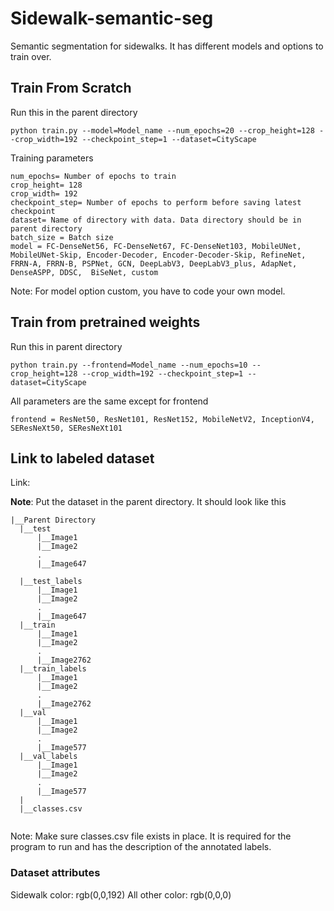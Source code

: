 # Sidewalk-semantic-seg
Semantic segmentation for sidewalks. It has different models and options to train over. 

## Train From Scratch
Run this in the parent directory

```
python train.py --model=Model_name --num_epochs=20 --crop_height=128 --crop_width=192 --checkpoint_step=1 --dataset=CityScape
```
Training parameters
``` 
num_epochs= Number of epochs to train
crop_height= 128
crop_width= 192
checkpoint_step= Number of epochs to perform before saving latest checkpoint
dataset= Name of directory with data. Data directory should be in parent directory
batch_size = Batch size
model = FC-DenseNet56, FC-DenseNet67, FC-DenseNet103, MobileUNet, MobileUNet-Skip, Encoder-Decoder, Encoder-Decoder-Skip, RefineNet, FRRN-A, FRRN-B, PSPNet, GCN, DeepLabV3, DeepLabV3_plus, AdapNet, DenseASPP, DDSC,  BiSeNet, custom
```
Note: For model option custom, you have to code your own model. 

## Train from pretrained weights 

Run this in parent directory

```
python train.py --frontend=Model_name --num_epochs=10 --crop_height=128 --crop_width=192 --checkpoint_step=1 --dataset=CityScape
```

All parameters are the same except for frontend

```
frontend = ResNet50, ResNet101, ResNet152, MobileNetV2, InceptionV4, SEResNeXt50, SEResNeXt101
```

## Link to labeled dataset

Link: 

**Note**: Put the dataset in the parent directory. It should look like this 

```
|__Parent Directory
  |__test
      |__Image1
      |__Image2
      .
      |__Image647
      
  |__test_labels
      |__Image1
      |__Image2
      .
      |__Image647
  |__train
      |__Image1
      |__Image2
      .
      |__Image2762
  |__train_labels
      |__Image1
      |__Image2
      .
      |__Image2762
  |__val
      |__Image1
      |__Image2
      .
      |__Image577
  |__val_labels
      |__Image1
      |__Image2
      .
      |__Image577
  |
  |__classes.csv
  
```
Note: Make sure classes.csv file exists in place. It is required for the program to run and has the description of the annotated labels. 

### Dataset attributes

Sidewalk color: rgb(0,0,192)
All other color: rgb(0,0,0)








